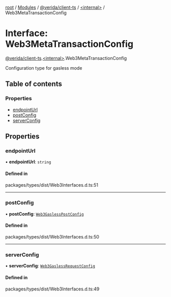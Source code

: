 [root](../README.md) / [Modules](../modules.md) / [@verida/client-ts](../modules/verida_client_ts.md) / [<internal\>](../modules/verida_client_ts._internal_.md) / Web3MetaTransactionConfig

# Interface: Web3MetaTransactionConfig

[@verida/client-ts](../modules/verida_client_ts.md).[<internal\>](../modules/verida_client_ts._internal_.md).Web3MetaTransactionConfig

Configuration type for gasless mode

## Table of contents

### Properties

- [endpointUrl](verida_client_ts._internal_.Web3MetaTransactionConfig.md#endpointurl)
- [postConfig](verida_client_ts._internal_.Web3MetaTransactionConfig.md#postconfig)
- [serverConfig](verida_client_ts._internal_.Web3MetaTransactionConfig.md#serverconfig)

## Properties

### endpointUrl

• **endpointUrl**: `string`

#### Defined in

packages/types/dist/Web3Interfaces.d.ts:51

___

### postConfig

• **postConfig**: [`Web3GaslessPostConfig`](verida_client_ts._internal_.Web3GaslessPostConfig.md)

#### Defined in

packages/types/dist/Web3Interfaces.d.ts:50

___

### serverConfig

• **serverConfig**: [`Web3GaslessRequestConfig`](verida_client_ts._internal_.Web3GaslessRequestConfig.md)

#### Defined in

packages/types/dist/Web3Interfaces.d.ts:49
